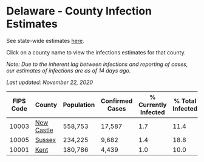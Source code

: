 # Delaware - County Infection Estimates

See state-wide estimates [here](/infections/us-de).

Click on a county name to view the infections estimates for that county.

*Note: Due to the inherent lag between infections and reporting of cases, our estimates of infections are as of 14 days ago.*

*Last updated: November 22, 2020*

|   FIPS Code |                   County |   Population |   Confirmed Cases |   % Currently Infected |   % Total Infected |
|-------------|--------------------------|--------------|-------------------|------------------------|--------------------|
|       10003 | [New Castle](new-castle) |      558,753 |            17,587 |                    1.7 |               11.4 |
|       10005 |         [Sussex](sussex) |      234,225 |             9,682 |                    1.4 |               18.8 |
|       10001 |             [Kent](kent) |      180,786 |             4,439 |                    1.0 |               10.0 |